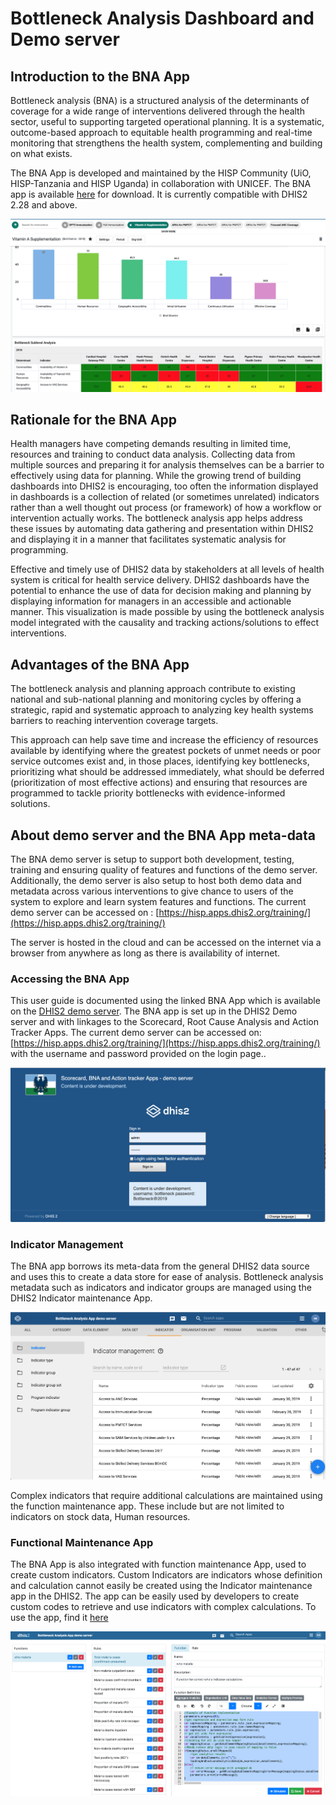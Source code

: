 # Bottleneck Analysis Dashboard and Demo server

## Introduction to the BNA App

Bottleneck analysis (BNA) is a structured analysis of the determinants
of coverage for a wide range of interventions delivered through the
health sector, useful to supporting targeted operational planning. It is
a systematic, outcome-based approach to equitable health programming and
real-time monitoring that strengthens the health system, complementing
and building on what exists.

The BNA App is developed and maintained by the HISP Community (UiO,
HISP-Tanzania and HISP Uganda) in collaboration with UNICEF. The BNA app
is available
[here](https://apps.dhis2.org) for
download.  It is currently compatible with DHIS2 2.28 and above.   

![Standard layout of the BNA App dashboard](resources/images/image001.png)


## Rationale for the BNA App

Health managers have competing demands resulting in limited time,
resources and training to conduct data analysis. Collecting data from
multiple sources and preparing it for analysis themselves can be a
barrier to effectively using data for planning.  While the growing trend
of building dashboards into DHIS2 is encouraging, too often the
information displayed in dashboards is a collection of related (or
sometimes unrelated) indicators rather than a well thought out process
(or framework) of how a workflow or intervention actually works.  The
bottleneck analysis app helps address these issues by automating data
gathering and presentation within DHIS2 and displaying it in a manner
that facilitates systematic analysis for programming.

Effective and timely use of DHIS2 data by stakeholders at all levels of
health system is critical for health service delivery. DHIS2 dashboards
have the potential to enhance the use of data for decision making and
planning by displaying information for managers in an accessible and
actionable manner. This visualization is made possible by using the
bottleneck analysis model integrated with the causality and tracking
actions/solutions to effect interventions.


## Advantages of the BNA App

The bottleneck analysis and planning approach contribute to existing
national and sub-national planning and monitoring cycles by offering a
strategic, rapid and systematic approach to analyzing key health systems
barriers to reaching intervention coverage targets.

This approach can help save time and increase the efficiency of
resources available by identifying where the greatest pockets of unmet
needs or poor service outcomes exist and, in those places, identifying
key bottlenecks, prioritizing what should be addressed immediately, what
should be deferred (prioritization of most effective actions) and
ensuring that resources are programmed to tackle priority bottlenecks
with evidence-informed solutions.

## About demo server and the BNA App meta-data

The BNA demo server is setup to support both development, testing,
training and ensuring quality of features and functions of the demo
server. Additionally, the demo server is also setup to host both demo
data and metadata across various interventions to give chance to users
of the system to explore and learn system features and functions. The
current demo server can be accessed on :
[https://hisp.apps.dhis2.org/training/](https://hisp.apps.dhis2.org/training/)

The server is hosted in the cloud and can be accessed on the
internet via a browser from anywhere as long as there is availability
of internet.

### Accessing the BNA App                                           

This user guide is documented using the linked BNA App which is available on the
[DHIS2 demo server](https://hisp.apps.dhis2.org/training/). The BNA app is set
up in the DHIS2 Demo server and with linkages to the Scorecard, Root Cause
Analysis and Action Tracker Apps. The current demo server can be accessed
on: [https://hisp.apps.dhis2.org/training/](https://hisp.apps.dhis2.org/training/)
with the username and password provided on the login page..

![Logging and accessing the BNA demo server ](resources/images/image1.png)

### Indicator Management

The BNA app borrows its meta-data from the general DHIS2 data source and uses
this to create a data store for ease of analysis. Bottleneck analysis metadata
such as indicators and indicator groups are managed using the DHIS2 Indicator
maintenance App.

![Indicator maintenance App](resources/images/image28.png)

Complex indicators that require additional calculations are maintained
using the function maintenance app. These include but are not limited to
indicators on stock data, Human resources.

### Functional Maintenance App

The BNA App is also integrated with function maintenance App, used to
create custom indicators. Custom Indicators are indicators whose
definition and calculation cannot easily be created using the Indicator
maintenance app in the DHIS2. The app can be easily used by developers
to create custom codes to retrieve and  use indicators with complex
calculations. To use the app, find it
[here](https://apps.dhis2.org/)

![Function maintenance app](resources/images/image27.png)

